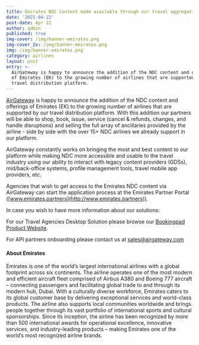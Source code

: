 ```yaml
---
title: Emirates NDC Content made available through our travel aggregation platform
date: '2021-04-22'
post-date: Apr 22
author: admin
published: true
img-cover: /img/banner-emirates.png
img-cover_2x: /img/banner-emirates.png
img: /img/banner-emirates.png
category: airlines
layout: post
entry: >-
  AirGateway is happy to announce the addition of the NDC content and offerings
  of Emirates (EK) to the growing number of airlines that are supported by our
  travel distribution platform.
---
```

[AirGateway](http://airgateway.com) is happy to announce the addition of the NDC content and offerings of Emirates (EK) to the growing number of airlines that are supported by our travel distribution platform. With this addition our partners will be able to shop, book, issue, service (cancel & refunds, changes, and handle disruptions) and selling the full array of ancillaries provided by the airline - side by side with the over 15+ NDC airlines we already support in our platform.

AirGateway constantly works on bringing the most and best content to our platform while making NDC more accessible and usable to the travel industry using our ability to interact with legacy content providers (GDSs), mid/back-office systems, profile management tools, travel mobile app providers, etc.

Agencies that wish to get access to the Emirates NDC content via AirGateway can start the application process at the Emirates Partner Portal ([www.emirates.partners](http://www.emirates.partners)).

In case you wish to have more information about our solutions:

For our Travel Agencies Desktop Solution please browse our [Bookingpad Product Website](https://bookingpad.info/).  

For API partners onboarding please contact us at [sales@airgateway.com](emailto:sales@airgateway.com)



#### About Emirates

Emirates is one of the world’s largest international airlines with a global footprint across six continents. The airline operates one of the most modern and efficient aircraft fleet comprised of Airbus A380 and Boeing 777 aircraft – connecting passengers and facilitating global trade to and through its modern hub, Dubai. With a culturally diverse workforce, Emirates caters to its global customer base by delivering exceptional services and world-class products. The airline also supports local communities worldwide and brings people together through its vast portfolio of international sports and cultural sponsorships. Since its inception, the airline has been recognized by more than 500 international awards for operational excellence, innovative services, and industry-leading products – making Emirates one of the world’s most recognized airline brands.
